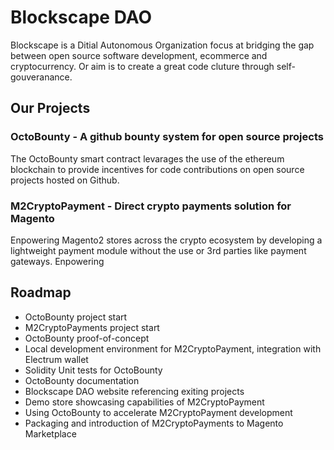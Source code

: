 # Blockscape DAO
Blockscape is a Ditial Autonomous Organization focus at bridging the gap between open source software development, ecommerce and cryptocurrency. Or aim is to create a great code cluture through self-gouveranance.

## Our Projects
### OctoBounty - A github bounty system for open source projects
The OctoBounty smart contract levarages the use of the ethereum blockchain to provide incentives for code contributions on open source projects hosted on Github.
### M2CryptoPayment - Direct crypto payments solution for Magento
Enpowering Magento2 stores across the crypto ecosystem by developing a lightweight payment module without the use or 3rd parties like payment gateways. Enpowering  

## Roadmap
- OctoBounty project start
- M2CryptoPayments project start
- OctoBounty proof-of-concept
- Local development environment for M2CryptoPayment, integration with Electrum wallet
- Solidity Unit tests for OctoBounty
- OctoBounty documentation
- Blockscape DAO website referencing exiting projects
- Demo store showcasing capabilities of M2CryptoPayment
- Using OctoBounty to accelerate M2CryptoPayment development
- Packaging and introduction of M2CryptoPayments to Magento Marketplace
